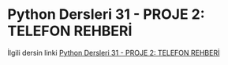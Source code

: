 # Python Dersleri 31 - PROJE 2: TELEFON REHBERİ

İlgili dersin linki [Python Dersleri 31 - PROJE 2: TELEFON REHBERİ](https://youtu.be/uiGNI1pzBnM)
